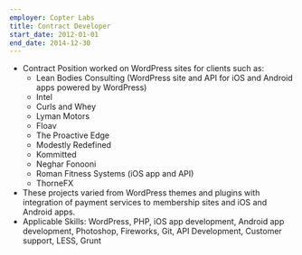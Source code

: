 ```yaml
---
employer: Copter Labs
title: Contract Developer
start_date: 2012-01-01
end_date: 2014-12-30
---
```


- Contract Position worked on WordPress sites for clients such as:
  - Lean Bodies Consulting (WordPress site and API for iOS and Android apps powered by WordPress)
  - Intel
  - Curls and Whey
  - Lyman Motors
  - Floav
  - The Proactive Edge
  - Modestly Redefined
  - Kommitted
  - Neghar Fonooni
  - Roman Fitness Systems (iOS app and API)
  - ThorneFX
- These projects varied from WordPress themes and plugins with integration of payment services to membership sites and iOS and Android apps.
- Applicable Skills: WordPress, PHP, iOS app development, Android app development, Photoshop, Fireworks, Git, API Development, Customer support, LESS, Grunt
